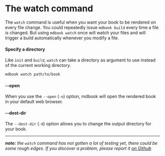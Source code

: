 # The watch command

The `watch` command is useful when you want your book to be rendered on every file change.
You could repeatedly issue `mdbook build` every time a file is changed. But using `mdbook watch` once will watch your files and will trigger a build automatically whenever you modify a file.

#### Specify a directory

Like `init` and `build`, `watch` can take a directory as argument to use instead of the
current working directory.

```bash
mdbook watch path/to/book
```

#### --open

When you use the `--open` (`-o`) option, mdbook will open the rendered book in
your default web browser.

#### --dest-dir

The `--dest-dir` (`-d`) option allows you to change the output directory for your book.

-----

***note:*** *the `watch` command has not gotten a lot of testing yet, there could be some rough edges. If you discover a problem, please report it [on Github](https://github.com/rust-lang-nursery/mdBook/issues)*
